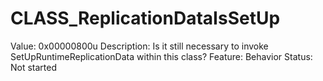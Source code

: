 # CLASS_ReplicationDataIsSetUp

Value: 0x00000800u
Description: Is it still necessary to invoke SetUpRuntimeReplicationData within this class?
Feature: Behavior
Status: Not started